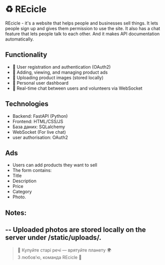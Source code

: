 # ♻️ REcicle 
REcicle - it's a website that helps people and businesses sell things. It lets people sign up and gives them permission to use the site. It also has a chat feature that lets people talk to each other. And it makes API documentation automatically.

##  Functionality

- 🌿 User registration and authentication (OAuth2)
- 🌿  Adding, viewing, and managing product ads
- 🌿  Uploading product images (stored locally)
- 🌿  Personal user dashboard
- 🌿  Real-time chat between users and volunteers via WebSocket

##  Technologies

- Backend: FastAPI (Python)
- Frontend: HTML/CSS/JS 
- База даних: SQLalchemy
- WebSocket (For live chat)
- user authorisation: OAuth2
## Ads
- Users can add products they want to sell
- The form contains:
- Title
- Description
- Price
- Category
- Photo.
## Notes:
-- Uploaded photos are stored locally on the server under /static/uploads/.
---

> 🧼 Купуйте старі речі — врятуйте планету 🌍  
> З любов’ю, команда REcicle 💚

